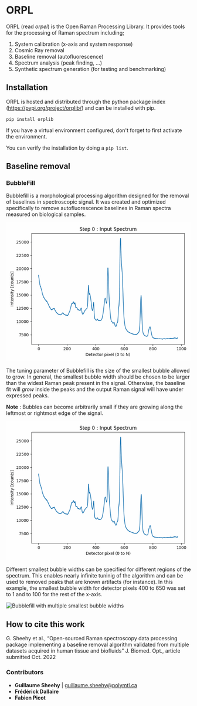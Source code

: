 # ORPL

ORPL (read _orpel_) is the Open Raman Processing Library. It provides tools for the processing of Raman spectrum including;

1. System calibration (x-axis and system response)
2. Cosmic Ray removal
3. Baseline removal (autofluorescence)
4. Spectrum analysis (peak finding, ...)
5. Synthetic spectrum generation (for testing and benchmarking)

## Installation

ORPL is hosted and distributed through the python package index (https://pypi.org/project/orplib/) and can be installed with pip.

```
pip install orplib
```

If you have a virtual environment configured, don't forget to first activate the environment.

You can verify the installation by doing a `pip list`.

## Baseline removal

### BubbleFill

Bubblefill is a morphological processing algorithm designed for the removal of baselines in spectroscopic signal. It was created and optimized specifically to remove autofluorescence baselines in Raman spectra measured on biological samples.

![Bubblefill in action](documentation/bacon_100.gif)

The tuning parameter of Bubblefill is the size of the smallest bubble allowed to grow. In general, the smallest bubble width should be chosen to be larger than the widest Raman peak present in the signal. Otherwise, the baseline fit will _grow_ inside the peaks and the output Raman signal will have under expressed peaks.

**Note** : Bubbles can become arbitrarily small if they are growing along the leftmost or rightmost edge of the signal.

![Bubblefill with bubbles that are too small](documentation/bacon_30.gif)

Different smallest bubble widths can be specified for different regions of the spectrum. This enables nearly infinite tuninig of the algorithm and can be used to removed peaks that are known artifacts (for instance). In this example, the smallest bubble width for detector pixels 400 to 650 was set to 1 and to 100 for the rest of the x-axis.

![Bubblefill with multiple smallest bubble widths](documentation/bacon_multi.gif)

## How to cite this work

G. Sheehy et al., “Open-sourced Raman spectroscopy data processing package implementing a baseline removal algorithm validated from multiple datasets acquired in human tissue and biofluids” J. Biomed. Opt., article submitted Oct. 2022

### Contributors

- **Guillaume Sheehy** | guillaume.sheehy@polymtl.ca
- **Frédérick Dallaire**
- **Fabien Picot**
